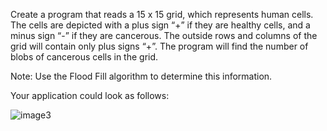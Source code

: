 Create a program that reads a 15 x 15 grid, which represents human cells. The cells are depicted with a plus sign “+” if they are healthy cells, and a minus sign “-” if they are cancerous. The outside rows and columns of the grid will contain only plus signs “+”.
The program will find the number of blobs of cancerous cells in the grid.

Note: Use the Flood Fill algorithm to determine this information.

Your application could look as follows:

![image3](https://user-images.githubusercontent.com/30180556/166188098-432dd637-54fe-44c5-ab8f-5a402347322d.png)
